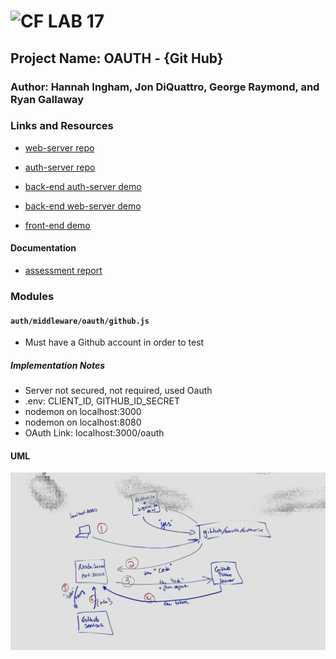 ![CF](http://i.imgur.com/7v5ASc8.png) LAB 17
=================================================

## Project Name: OAUTH - {Git Hub}

### Author: Hannah Ingham, Jon DiQuattro, George Raymond, and Ryan Gallaway

### Links and Resources
* [web-server repo](https://github.com/rkgallaway/17-oauth-web-server)
* [auth-server repo](https://github.com/rkgallaway/17-oauth-auth-server)

* [back-end auth-server demo](https://lab17-oauth-auth-server.herokuapp.com) 
* [back-end web-server demo](https://lab17-oauth-web-server.herokuapp.com) 

* [front-end demo](localhost:8080)

#### Documentation
* [assessment report](./REPORT.md)

### Modules
#### `auth/middleware/oauth/github.js`
* Must have a Github account in order to test

##### Implementation Notes
* Server not secured, not required, used Oauth
* .env: CLIENT_ID, GITHUB_ID_SECRET
* nodemon on localhost:3000 
* nodemon on localhost:8080
* OAuth Link: localhost:3000/oauth

#### UML
![Oauth UML](./assets/oauth-uml.jpg)